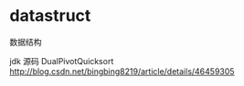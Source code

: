 # datastruct
数据结构

jdk 源码 DualPivotQuicksort
http://blog.csdn.net/bingbing8219/article/details/46459305